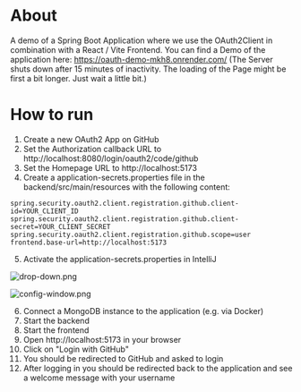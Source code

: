 # About

A demo of a Spring Boot Application where we use the OAuth2Client in combination with a React / Vite Frontend.
You can find a Demo of the application here: https://oauth-demo-mkh8.onrender.com/ (The Server shuts down after 15 minutes of inactivity. The loading of the Page might be first a bit longer. Just wait a little bit.)

# How to run

1. Create a new OAuth2 App on GitHub
2. Set the Authorization callback URL to http://localhost:8080/login/oauth2/code/github
3. Set the Homepage URL to http://localhost:5173
4. Create a application-secrets.properties file in the backend/src/main/resources with the following content:

```
spring.security.oauth2.client.registration.github.client-id=YOUR_CLIENT_ID
spring.security.oauth2.client.registration.github.client-secret=YOUR_CLIENT_SECRET
spring.security.oauth2.client.registration.github.scope=user
frontend.base-url=http://localhost:5173
```

5. Activate the application-secrets.properties in IntelliJ

![drop-down.png](img%2Fdrop-down.png)

![config-window.png](img%2Fconfig-window.png)

6. Connect a MongoDB instance to the application (e.g. via Docker)
7. Start the backend
8. Start the frontend
9. Open http://localhost:5173 in your browser
10. Click on "Login with GitHub"
11. You should be redirected to GitHub and asked to login
12. After logging in you should be redirected back to the application and see a welcome message with your username
